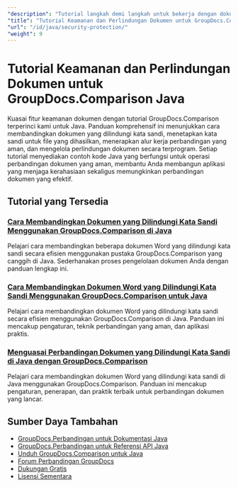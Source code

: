 ```yaml
---
"description": "Tutorial langkah demi langkah untuk bekerja dengan dokumen yang dilindungi dan menerapkan keamanan dalam hasil perbandingan dengan GroupDocs.Comparison untuk Java."
"title": "Tutorial Keamanan dan Perlindungan Dokumen untuk GroupDocs.Comparison Java"
"url": "/id/java/security-protection/"
"weight": 9
---
```


# Tutorial Keamanan dan Perlindungan Dokumen untuk GroupDocs.Comparison Java

Kuasai fitur keamanan dokumen dengan tutorial GroupDocs.Comparison terperinci kami untuk Java. Panduan komprehensif ini menunjukkan cara membandingkan dokumen yang dilindungi kata sandi, menetapkan kata sandi untuk file yang dihasilkan, menerapkan alur kerja perbandingan yang aman, dan mengelola perlindungan dokumen secara terprogram. Setiap tutorial menyediakan contoh kode Java yang berfungsi untuk operasi perbandingan dokumen yang aman, membantu Anda membangun aplikasi yang menjaga kerahasiaan sekaligus memungkinkan perbandingan dokumen yang efektif.

## Tutorial yang Tersedia

### [Cara Membandingkan Dokumen yang Dilindungi Kata Sandi Menggunakan GroupDocs.Comparison di Java](./compare-protected-docs-groupdocs-comparison-java/)
Pelajari cara membandingkan beberapa dokumen Word yang dilindungi kata sandi secara efisien menggunakan pustaka GroupDocs.Comparison yang canggih di Java. Sederhanakan proses pengelolaan dokumen Anda dengan panduan lengkap ini.

### [Cara Membandingkan Dokumen Word yang Dilindungi Kata Sandi Menggunakan GroupDocs.Comparison untuk Java](./compare-password-protected-word-docs-groupdocs-java/)
Pelajari cara membandingkan dokumen Word yang dilindungi kata sandi secara efisien menggunakan GroupDocs.Comparison di Java. Panduan ini mencakup pengaturan, teknik perbandingan yang aman, dan aplikasi praktis.

### [Menguasai Perbandingan Dokumen yang Dilindungi Kata Sandi di Java dengan GroupDocs.Comparison](./java-groupdocs-compare-password-protected-docs/)
Pelajari cara membandingkan dokumen Word yang dilindungi kata sandi di Java menggunakan GroupDocs.Comparison. Panduan ini mencakup pengaturan, penerapan, dan praktik terbaik untuk perbandingan dokumen yang lancar.

## Sumber Daya Tambahan

- [GroupDocs.Perbandingan untuk Dokumentasi Java](https://docs.groupdocs.com/comparison/java/)
- [GroupDocs.Perbandingan untuk Referensi API Java](https://reference.groupdocs.com/comparison/java/)
- [Unduh GroupDocs.Comparison untuk Java](https://releases.groupdocs.com/comparison/java/)
- [Forum Perbandingan GroupDocs](https://forum.groupdocs.com/c/comparison)
- [Dukungan Gratis](https://forum.groupdocs.com/)
- [Lisensi Sementara](https://purchase.groupdocs.com/temporary-license/)